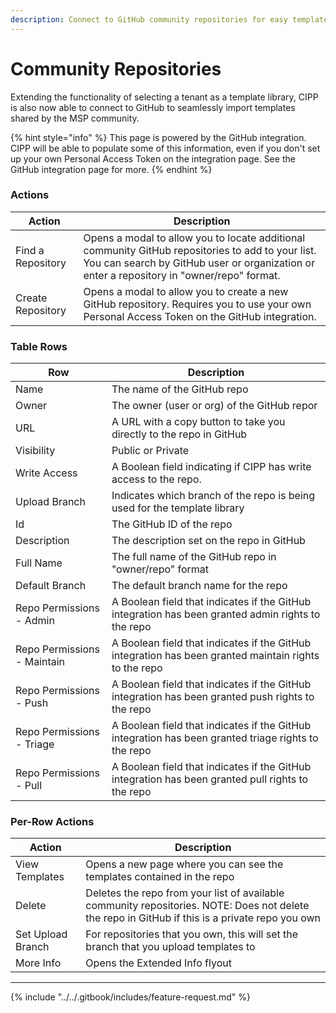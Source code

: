 ```yaml
---
description: Connect to GitHub community repositories for easy template creation!
---
```


# Community Repositories

Extending the functionality of selecting a tenant as a template library, CIPP is also now able to connect to GitHub to seamlessly import templates shared by the MSP community.

{% hint style="info" %}
This page is powered by the GitHub integration. CIPP will be able to populate some of this information, even if you don't set up your own Personal Access Token on the integration page. See the GitHub integration page for more.
{% endhint %}



### Actions

| Action            | Description                                                                                                                                                                                    |
| ----------------- | ---------------------------------------------------------------------------------------------------------------------------------------------------------------------------------------------- |
| Find a Repository | Opens a modal to allow you to locate additional community GitHub repositories to add to your list. You can search by GitHub user or organization or enter a repository in "owner/repo" format. |
| Create Repository | Opens a modal to allow you to create a new GitHub repository. Requires you to use your own Personal Access Token on the GitHub integration.                                                    |

### Table Rows

| Row                         | Description                                                                                           |
| --------------------------- | ----------------------------------------------------------------------------------------------------- |
| Name                        | The name of the GitHub repo                                                                           |
| Owner                       | The owner (user or org) of the GitHub repor                                                           |
| URL                         | A URL with a copy button to take you directly to the repo in GitHub                                   |
| Visibility                  | Public or Private                                                                                     |
| Write Access                | A Boolean field indicating if CIPP has write access to the repo.                                      |
| Upload Branch               | Indicates which branch of the repo is being used for the template library                             |
| Id                          | The GitHub ID of the repo                                                                             |
| Description                 | The description set on the repo in GitHub                                                             |
| Full Name                   | The full name of the GitHub repo in "owner/repo" format                                               |
| Default Branch              | The default branch name for the repo                                                                  |
| Repo Permissions - Admin    | A Boolean field that indicates if the GitHub integration has been granted admin rights to the repo    |
| Repo Permissions - Maintain | A Boolean field that indicates if the GitHub integration has been granted maintain rights to the repo |
| Repo Permissions - Push     | A Boolean field that indicates if the GitHub integration has been granted push rights to the repo     |
| Repo Permissions - Triage   | A Boolean field that indicates if the GitHub integration has been granted triage rights to the repo   |
| Repo Permissions - Pull     | A Boolean field that indicates if the GitHub integration has been granted pull rights to the repo     |

### Per-Row Actions

| Action            | Description                                                                                                                                     |
| ----------------- | ----------------------------------------------------------------------------------------------------------------------------------------------- |
| View Templates    | Opens a new page where you can see the templates contained in the repo                                                                          |
| Delete            | Deletes the repo from your list of available community repositories. NOTE: Does not delete the repo in GitHub if this is a private repo you own |
| Set Upload Branch | For repositories that you own, this will set the branch that you upload templates to                                                            |
| More Info         | Opens the Extended Info flyout                                                                                                                  |

***

{% include "../../.gitbook/includes/feature-request.md" %}
